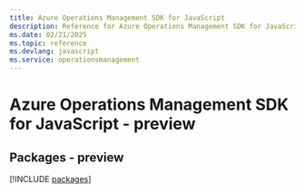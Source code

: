 ```yaml
---
title: Azure Operations Management SDK for JavaScript
description: Reference for Azure Operations Management SDK for JavaScript
ms.date: 02/21/2025
ms.topic: reference
ms.devlang: javascript
ms.service: operationsmanagement
---
```

# Azure Operations Management SDK for JavaScript - preview
## Packages - preview
[!INCLUDE [packages](operations-management-index.md)]
